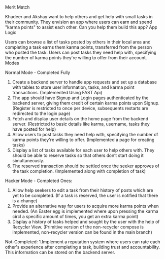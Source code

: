 Merit Match

Khadeer and Akshay want to help others and get help with small tasks in their community. They envision an app where users can earn and spend "karma points" to assist each other. Can you help them build this app?
App Logic

Users can browse a list of tasks posted by others in their local area and completing a task earns them karma points, transferred from the person who posted the task. Users can post tasks they need help with, specifying the number of karma points they're willing to offer from their account.
Modes

Normal Mode - Completed Fully

1.  Create a backend server to handle app requests and set up a database with tables to store user information, tasks, and karma point transactions. (Implemented Using FAST Api)
2.  The app should have Signup and Login pages authenticated by the backend server, giving them credit of certain karma points upon Signup. (Register is restricted to once per device, subsequents restarts are redirected to the login page)
3.  Fetch and display user details on the home page from the backend server. (Restricted to basic details like karma, username, tasks they have posted for help)
4.  Allow users to post tasks they need help with, specifying the number of karma points they're willing to offer.  (Implemented a page for creating tasks)
5.  Display a list of tasks available for each user to help others with. They should be able to reserve tasks so that others don’t start doing it simultaneously.
6.  The reserved transaction should be settled once the seeker approves of the task completion. (Implemented along with completion of task)

Hacker Mode - Completed Ones:

1.  Allow help seekers to edit a task from their history of posts which are yet to be completed. (If a task is reserved, the user is notified that there is a change)
2.  Provide an alternative way for users to acquire more karma points when needed. (An Easter egg is implemented where upon pressing the karma circl a specific amount of times, you get an extra karma point)
3.  Display a history of tasks helped and sought by the user with the help of Recycler View. (Primitive version of the non-recycler compose is implemented, non-recycler version can be found in the main branch)
    
Not-Completed:
1.Implement a reputation system where users can rate each other's experience after completing a task, building trust and accountability. This information can be stored on the backend server.
